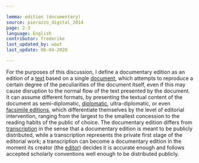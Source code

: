 ```yaml
---

lemma: edition (documentary)
source: pierazzo_digital_2014
page: 2-3
language: English
contributor: frederike
last_updated_by: wout
last_update: 06-04-2020

---
```


For the purposes of this discussion, I define a documentary edition as an edition of a [text](text.html) based on a single [document](document.html), which attempts to reproduce a certain degree of the peculiarities of the document itself, even if this may cause disruption to the normal flow of the text presented by the document. It can assume different formats, by presenting the textual content of the document as semi-diplomatic, [diplomatic](editionDiplomatic.html), ultra-diplomatic, or even [facsimile editions](editionFacsimile.html), which differentiate themselves by the level of editorial intervention, ranging from the largest to the smallest concession to the reading habits of the public of choice. The documentary edition differs from [transcription](transcription.html) in the sense that a documentary edition is meant to be publicly distributed, while a transcription represents the private first stage of the editorial work; a transcription can become a documentary edition in the moment its creator (the [editor](editorScholarly.html)) decides it is accurate enough and follows accepted scholarly conventions well enough to be distributed publicly.
